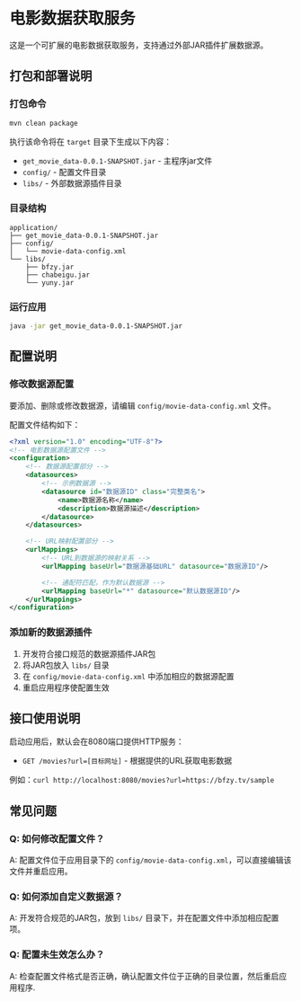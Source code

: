 # 电影数据获取服务

这是一个可扩展的电影数据获取服务，支持通过外部JAR插件扩展数据源。

## 打包和部署说明

### 打包命令
```bash
mvn clean package
```

执行该命令将在 `target` 目录下生成以下内容：
- `get_movie_data-0.0.1-SNAPSHOT.jar` - 主程序jar文件
- `config/` - 配置文件目录
- `libs/` - 外部数据源插件目录

### 目录结构
```
application/
├── get_movie_data-0.0.1-SNAPSHOT.jar
├── config/
│   └── movie-data-config.xml
└── libs/
    ├── bfzy.jar
    ├── chabeigu.jar
    └── yuny.jar
```

### 运行应用
```bash
java -jar get_movie_data-0.0.1-SNAPSHOT.jar
```

## 配置说明

### 修改数据源配置
要添加、删除或修改数据源，请编辑 `config/movie-data-config.xml` 文件。

配置文件结构如下：
```xml
<?xml version="1.0" encoding="UTF-8"?>
<!-- 电影数据源配置文件 -->
<configuration>
    <!-- 数据源配置部分 -->
    <datasources>
        <!-- 示例数据源 -->
        <datasource id="数据源ID" class="完整类名">
            <name>数据源名称</name>
            <description>数据源描述</description>
        </datasource>
    </datasources>

    <!-- URL映射配置部分 -->
    <urlMappings>
        <!-- URL到数据源的映射关系 -->
        <urlMapping baseUrl="数据源基础URL" datasource="数据源ID"/>

        <!-- 通配符匹配，作为默认数据源 -->
        <urlMapping baseUrl="*" datasource="默认数据源ID"/>
    </urlMappings>
</configuration>
```

### 添加新的数据源插件
1. 开发符合接口规范的数据源插件JAR包
2. 将JAR包放入 `libs/` 目录
3. 在 `config/movie-data-config.xml` 中添加相应的数据源配置
4. 重启应用程序使配置生效

## 接口使用说明

启动应用后，默认会在8080端口提供HTTP服务：

- `GET /movies?url=[目标网址]` - 根据提供的URL获取电影数据

例如：`curl http://localhost:8080/movies?url=https://bfzy.tv/sample`

## 常见问题

### Q: 如何修改配置文件？
A: 配置文件位于应用目录下的 `config/movie-data-config.xml`，可以直接编辑该文件并重启应用。

### Q: 如何添加自定义数据源？
A: 开发符合规范的JAR包，放到 `libs/` 目录下，并在配置文件中添加相应配置项。

### Q: 配置未生效怎么办？
A: 检查配置文件格式是否正确，确认配置文件位于正确的目录位置，然后重启应用程序.
